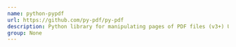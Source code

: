 ```yaml
---
name: python-pypdf
url: https://github.com/py-pdf/py-pdf
description: Python library for manipulating pages of PDF files (v3+) URL : https://github.
group: None
---
```

